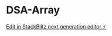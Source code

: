 # DSA-Array

[Edit in StackBlitz next generation editor ⚡️](https://stackblitz.com/~/github.com/amanvyas12/DSA-Array)